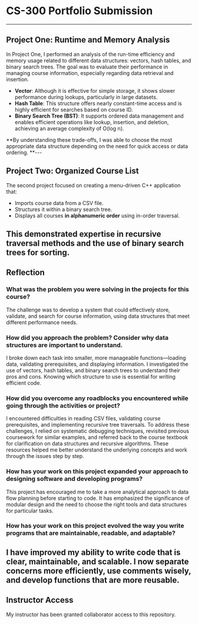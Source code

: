 # CS-300 Portfolio Submission
---
## Project One: Runtime and Memory Analysis

In Project One, I performed an analysis of the run-time efficiency and memory usage related to different data structures: vectors, hash tables, and binary search trees. The goal was to evaluate their performance in managing course information, especially regarding data retrieval and insertion.

- **Vector**: Although it is effective for simple storage, it shows slower performance during lookups, particularly in large datasets.
- **Hash Table**: This structure offers nearly constant-time access and is highly efficient for searches based on course ID.
- **Binary Search Tree (BST)**: It supports ordered data management and enables efficient operations like lookup, insertion, and deletion, achieving an average complexity of O(log n).

**By understanding these trade-offs, I was able to choose the most appropriate data structure depending on the need for quick access or data ordering.
**---
## Project Two: Organized Course List

The second project focused on creating a menu-driven C++ application that:

- Imports course data from a CSV file.
- Structures it within a binary search tree.
- Displays all courses **in alphanumeric order** using in-order traversal.

This demonstrated expertise in recursive traversal methods and the use of binary search trees for sorting.
---
## Reflection

### What was the problem you were solving in the projects for this course?

The challenge was to develop a system that could effectively store, validate, and search for course information, using data structures that meet different performance needs.

### How did you approach the problem? Consider why data structures are important to understand.

I broke down each task into smaller, more manageable functions—loading data, validating prerequisites, and displaying information. I investigated the use of vectors, hash tables, and binary search trees to understand their pros and cons. Knowing which structure to use is essential for writing efficient code.

### How did you overcome any roadblocks you encountered while going through the activities or project?

I encountered difficulties in reading CSV files, validating course prerequisites, and implementing recursive tree traversals. To address these challenges, I relied on systematic debugging techniques, revisited previous coursework for similar examples, and referred back to the course textbook for clarification on data structures and recursive algorithms. These resources helped me better understand the underlying concepts and work through the issues step by step.

### How has your work on this project expanded your approach to designing software and developing programs?

This project has encouraged me to take a more analytical approach to data flow planning before starting to code. It has emphasized the significance of modular design and the need to choose the right tools and data structures for particular tasks.

### How has your work on this project evolved the way you write programs that are maintainable, readable, and adaptable?

I have improved my ability to write code that is clear, maintainable, and scalable. I now separate concerns more efficiently, use comments wisely, and develop functions that are more reusable.
---
## Instructor Access

My instructor has been granted collaborator access to this repository.
